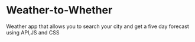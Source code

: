# Weather-to-Whether

Weather app that allows you to search your city and get a five day forecast using API,JS and CSS
